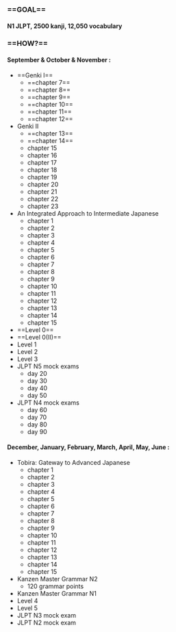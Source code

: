  ### ==GOAL==
#### N1 JLPT, 2500 kanji, 12,050 vocabulary

 ### ==HOW?== 
 #### September & October & November :
- ==Genki I==
	- ==chapter 7==
	- ==chapter 8==
	- ==chapter 9==
	- ==chapter 10==
	- ==chapter 11==
	- ==chapter 12==
- Genki II
	- ==chapter 13==
	- ==chapter 14==
	- chapter 15
	- chapter 16
	- chapter 17
	- chapter 18
	- chapter 19
	- chapter 20
	- chapter 21
	- chapter 22
	- chapter 23
- An Integrated Approach to Intermediate Japanese
	- chapter 1
	- chapter 2
	- chapter 3
	- chapter 4
	- chapter 5
	- chapter 6
	- chapter 7
	- chapter 8
	- chapter 9
	- chapter 10
	- chapter 11
	- chapter 12
	- chapter 13
	- chapter 14
	- chapter 15
- ==Level 0==
- ==Level 0(II)==
- Level 1
- Level 2
- Level 3
- JLPT N5 mock exams
	- day 20
	- day 30
	- day 40
	- day 50
- JLPT N4 mock exams
	- day 60
	- day 70
	- day 80
	- day 90
#### December, January, February, March, April, May, June :
- Tobira: Gateway to Advanced Japanese
	- chapter 1
	- chapter 2
	- chapter 3
	- chapter 4
	- chapter 5
	- chapter 6
	- chapter 7
	- chapter 8
	- chapter 9
	- chapter 10
	- chapter 11
	- chapter 12
	- chapter 13
	- chapter 14
	- chapter 15
- Kanzen Master Grammar N2
	- 120 grammar points
- Kanzen Master Grammar N1
- Level 4
- Level 5
- JLPT N3 mock exam
- JLPT N2 mock exam